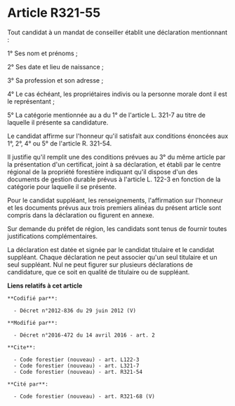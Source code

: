 # Article R321-55

Tout candidat à un mandat de conseiller établit une déclaration mentionnant :

1° Ses nom et prénoms ;

2° Ses date et lieu de naissance ;

3° Sa profession et son adresse ;

4° Le cas échéant, les propriétaires indivis ou la personne morale dont il est le représentant ;

5° La catégorie mentionnée au a du 1° de l'article L. 321-7 au titre de laquelle il présente sa candidature.

Le candidat affirme sur l'honneur qu'il satisfait aux conditions énoncées aux 1°, 2°, 4° ou 5° de l'article R. 321-54. 

Il justifie qu'il remplit une des conditions prévues au 3° du même article par la présentation d'un certificat, joint à sa
déclaration, et établi par le centre régional de la propriété forestière indiquant qu'il dispose d'un des documents de
gestion durable prévus à l'article L. 122-3 en fonction de la catégorie pour laquelle il se présente. 

Pour le candidat suppléant, les renseignements, l'affirmation sur l'honneur et les documents prévus aux trois premiers
alinéas du présent article sont compris dans la déclaration ou figurent en annexe. 

Sur demande du préfet de région, les candidats sont tenus de fournir toutes justifications complémentaires. 

La déclaration est datée et signée par le candidat titulaire et le candidat suppléant. Chaque déclaration ne peut associer
qu'un seul titulaire et un seul suppléant. Nul ne peut figurer sur plusieurs déclarations de candidature, que ce soit en
qualité de titulaire ou de suppléant.

**Liens relatifs à cet article**

	**Codifié par**:

	  - Décret n°2012-836 du 29 juin 2012 (V)

	**Modifié par**:

	  - Décret n°2016-472 du 14 avril 2016 - art. 2

	**Cite**:

	  - Code forestier (nouveau) - art. L122-3
	  - Code forestier (nouveau) - art. L321-7
	  - Code forestier (nouveau) - art. R321-54

	**Cité par**:

	  - Code forestier (nouveau) - art. R321-68 (V)
